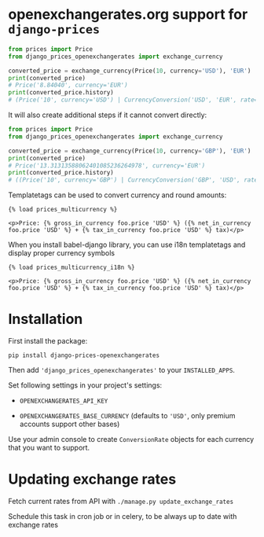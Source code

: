 # openexchangerates.org support for `django-prices`

```python
from prices import Price
from django_prices_openexchangerates import exchange_currency

converted_price = exchange_currency(Price(10, currency='USD'), 'EUR')
print(converted_price)
# Price('8.84040', currency='EUR')
print(converted_price.history)
# (Price('10', currency='USD') | CurrencyConversion('USD', 'EUR', rate=Decimal('0.88404')))
```

It will also create additional steps if it cannot convert directly: 

```python
from prices import Price
from django_prices_openexchangerates import exchange_currency

converted_price = exchange_currency(Price(10, currency='GBP'), 'EUR')
print(converted_price)
# Price('13.31313588062401085236264978', currency='EUR')
print(converted_price.history)
# ((Price('10', currency='GBP') | CurrencyConversion('GBP', 'USD', rate=Decimal('1.507272590247946341095787173'))) | CurrencyConversion('USD', 'EUR', rate=Decimal('0.88326')))
```

Templatetags can be used to convert currency and round amounts:

```html+django
{% load prices_multicurrency %}

<p>Price: {% gross_in_currency foo.price 'USD' %} ({% net_in_currency foo.price 'USD' %} + {% tax_in_currency foo.price 'USD' %} tax)</p>
```

When you install babel-django library, you can use i18n templatetags and display proper currency symbols

```html+django
{% load prices_multicurrency_i18n %}

<p>Price: {% gross_in_currency foo.price 'USD' %} ({% net_in_currency foo.price 'USD' %} + {% tax_in_currency foo.price 'USD' %} tax)</p>
```

Installation
==============
First install the package:
```
pip install django-prices-openexchangerates
```
Then add `'django_prices_openexchangerates'` to your `INSTALLED_APPS`.

Set following settings in your project's settings:

 * `OPENEXCHANGERATES_API_KEY`

 * `OPENEXCHANGERATES_BASE_CURRENCY` (defaults to `'USD'`, only premium accounts support other bases)

Use your admin console to create `ConversionRate` objects for each currency that you want to support.

Updating exchange rates
=======================
Fetch current rates from API with `./manage.py update_exchange_rates`

Schedule this task in cron job or in celery, to be always up to date with exchange rates
